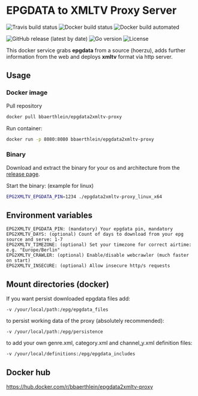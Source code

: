 # EPGDATA to XMLTV Proxy Server

![Travis build status](https://travis-ci.com/benjaminbear/epgdata2xmltv-proxy.svg?branch=master)
![Docker build status](https://img.shields.io/docker/cloud/build/bbaerthlein/epgdata2xmltv-proxy)
![Docker build automated](https://img.shields.io/docker/cloud/automated/bbaerthlein/epgdata2xmltv-proxy)

![GitHub release (latest by date)](https://img.shields.io/github/v/release/benjaminbear/epgdata2xmltv-proxy)
![Go version](https://img.shields.io/github/go-mod/go-version/benjaminbear/epgdata2xmltv-proxy?filename=go.mod)
![License](https://img.shields.io/github/license/benjaminbear/epgdata2xmltv-proxy)

This docker service grabs **epgdata** from a source (hoerzu), adds further information from the web and deploys **xmltv** format via http server.

## Usage

### Docker image

Pull repository

```bash
docker pull bbaerthlein/epgdata2xmltv-proxy
```


Run container:

```bash
docker run -p 8080:8080 bbaerthlein/epgdata2xmltv-proxy
```

### Binary

Download and extract the binary for your os and architecture from the [release page](https://github.com/benjaminbear/epgdata2xmltv-proxy/releases/).

Start the binary: (example for linux)

```bash
EPG2XMLTV_EPGDATA_PIN=1234 ./epgdata2xmltv-proxy_linux_x64
```

## Environment variables

```
EPG2XMLTV_EPGDATA_PIN: (mandatory) Your epgdata pin, mandatory
EPG2XMLTV_DAYS: (optional) Count of days to download from your epg source and serve: 1-7
EPG2XMLTV_TIMEZONE: (optional) Set your timezone for correct airtime: e.g. "Europe/Berlin"
EPG2XMLTV_CRAWLER: (optional) Enable/disable webcrawler (much faster on start)
EPG2XMLTV_INSECURE: (optional) Allow insecure http/s requests
```

## Mount directories (docker)

If you want persist downloaded epgdata files add:

```
-v /your/local/path:/epg/epgdata_files
```

to persist working data of the proxy (absolutely recommended):

```
-v /your/local/path:/epg/persistence
```

to add your own genre.xml, category.xml and channel_y.xml definition files:

```
-v /your/local/definitions:/epg/epgdata_includes
```

## Docker hub

https://hub.docker.com/r/bbaerthlein/epgdata2xmltv-proxy